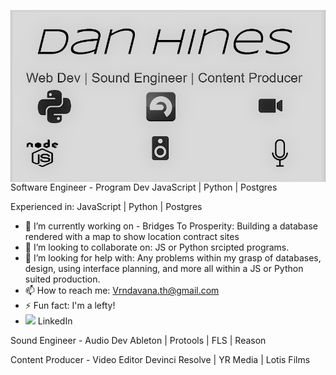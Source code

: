 <img src="Imgs/Github banner.png"
     alt="Banner"
     style="float: left; margin-right: 10px;" />
     

Software Engineer - Program Dev
JavaScript | Python | Postgres 

Experienced in:
JavaScript | Python | Postgres 

- 🔭 I’m currently working on - Bridges To Prosperity: Building a database rendered with a map to show location contract sites
- 👯 I’m looking to collaborate on: JS or Python srcipted programs.
- 🤔 I’m looking for help with: Any problems within my grasp of databases, design, using interface planning, and more all within a JS or Python suited production.
- 📫 How to reach me: Vrndavana.th@gmail.com
- ⚡ Fun fact: I'm a lefty!
- <a href="https://www.linkedin.com/in/vrndavana-hines-3a4329176/"><img height="30" src="https://github.com/WaylonWalker/WaylonWalker/blob/main/icon/linkedin.png?raw=true"></a>
LinkedIn 


Sound Engineer - Audio Dev
Ableton | Protools | FLS | Reason

Content Producer - Video Editor
Devinci Resolve | YR Media | Lotis Films
